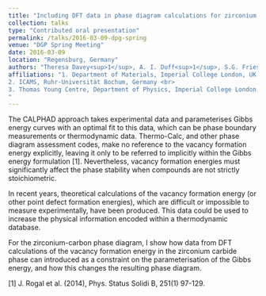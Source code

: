 ```yaml
---
title: "Including DFT data in phase diagram calculations for zirconium carbide"
collection: talks
type: "Contributed oral presentation"
permalink: /talks/2016-03-09-dpg-spring
venue: "DGP Spring Meeting"
date: 2016-03-09
location: "Regensburg, Germany"
authors: "Theresa Davey<sup>1</sup>, A. I. Duff<sup>1</sup>, S.G. Fries<sup>2</sup>, M.W. Finnis<sup>1,3</sup>"
affiliations: "1. Department of Materials, Imperial College London, UK <br>
2. ICAMS, Ruhr-Universität Bochum, Germany <br>
3. Thomas Young Centre, Department of Physics, Imperial College London, UK
"
---
```

The CALPHAD approach takes experimental data and parameterises Gibbs energy curves with an optimal fit to this data, which can be phase boundary measurements or thermodynamic data. Thermo-Calc, and other phase diagram assessment codes, make no reference to the vacancy formation energy explicitly, leaving it only to be referred to implicitly within the Gibbs energy formulation [1]. Nevertheless, vacancy formation energies must significantly affect the phase stability when compounds are not strictly stoichiometric.

In recent years, theoretical calculations of the vacancy formation energy (or other point defect formation energies), which are difficult or impossible to measure experimentally, have been produced. This data could be used to increase the physical information encoded within a thermodynamic database.

For the zirconium-carbon phase diagram, I show how data from DFT calculations of the vacancy formation energy in the zirconium carbide phase can introduced as a constraint on the parameterisation of the Gibbs energy, and how this changes the resulting phase diagram.

[1] J. Rogal et al. (2014), Phys. Status Solidi B, 251(1) 97-129.




